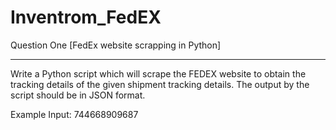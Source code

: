 # Inventrom_FedEX
Question One [FedEx website scrapping in Python]

*****************************************************************************************************************************

Write a Python script which will scrape the FEDEX website to obtain the tracking details of the given shipment tracking details. The output by the script should be in JSON format.

Example Input: 744668909687
